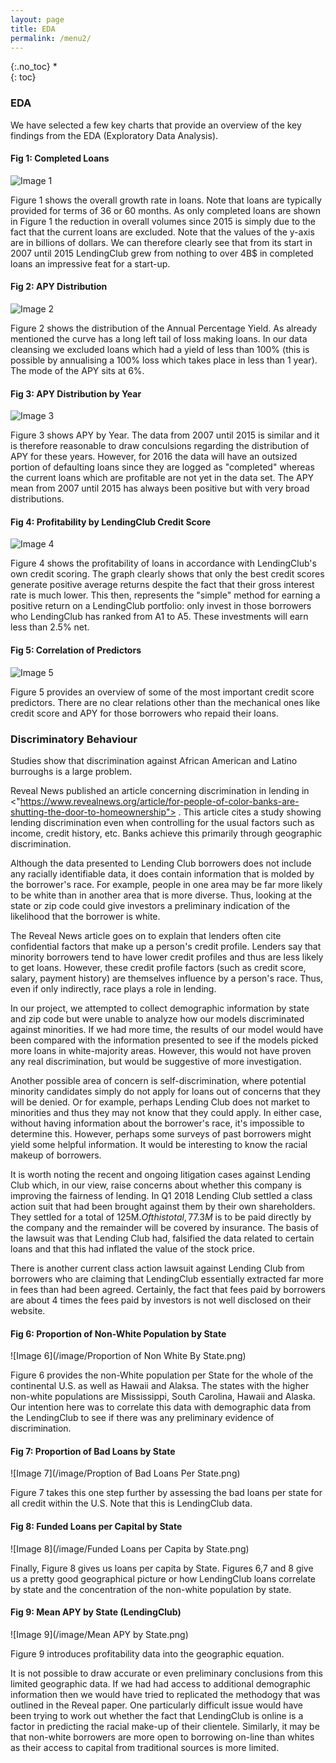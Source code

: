 ```yaml
---
layout: page
title: EDA
permalink: /menu2/
---
```

{:.no_toc}
*  
{: toc}

### EDA
We have selected a few key charts that provide an overview of the key findings from the EDA (Exploratory Data Analysis).

#### Fig 1: Completed Loans

![Image 1](/image/Net_CashFlow_By_Year.png)

Figure 1 shows the overall growth rate in loans. Note that loans are typically provided for terms of 36 or 60 months. As only completed loans are shown in Figure 1 the reduction in overall volumes since 2015 is simply due to the fact that the current loans are excluded. Note that the values of the y-axis are in billions of dollars. We can therefore clearly see that from its start in 2007 until 2015 LendingClub grew from nothing to over 4B$ in completed loans an impressive feat for a start-up.

#### Fig 2: APY Distribution

![Image 2](/image/APY_histogram.png)

Figure 2 shows the distribution of the Annual Percentage Yield. As already mentioned the curve has a long left tail of loss making loans. In our data cleansing we excluded loans which had a yield of less than 100% (this is possible by annualising a 100% loss which takes place in less than 1 year). The mode of the APY sits at 6%. 

#### Fig 3: APY Distribution by Year

![Image 3](/image/Distribution_of_APY_by_year.png)

Figure 3 shows APY by Year.  The data from 2007 until 2015 is similar and it is therefore reasonable to draw conculsions regarding the distribution of APY for these years. However, for 2016 the data will have an outsized portion of defaulting loans since they are logged as "completed" whereas the current loans which are profitable are not yet in the data set. The APY mean from 2007 until 2015 has always been positive but with very broad distributions.

#### Fig 4: Profitability by LendingClub Credit Score

![Image 4](/image/Profit_loss_by_creditscore.png)

Figure 4 shows the profitability of loans in accordance with LendingClub's own credit scoring. The graph clearly shows that only the best credit scores generate positive average returns despite the fact that their gross interest rate is much lower. This then, represents the "simple" method for earning a positive return on a LendingClub portfolio: only invest in those borrowers who LendingClub has ranked from A1  to A5. These investments will earn less than 2.5% net.

#### Fig 5: Correlation of Predictors

![Image 5](/image/Predictors_Correlations.png)

Figure 5 provides an overview of some of the most important credit score predictors. There are no clear relations other than the mechanical ones like credit score and APY for those borrowers who repaid their loans.

### Discriminatory Behaviour

Studies show that discrimination against African American and Latino burroughs is a large problem.

Reveal News published an article concerning discrimination in lending in <"https://www.revealnews.org/article/for-people-of-color-banks-are-shutting-the-door-to-homeownership"> . This article cites a study showing lending discrimination even when controlling for the usual factors such as income, credit history, etc. Banks achieve this primarily through geographic discrimination.

Although the data presented to Lending Club borrowers does not include any racially identifiable data, it does contain information that is molded by the borrower&#39;s race. For example, people in one area may be far more likely to be white than in another area that is more diverse. Thus, looking at the state or zip code could give investors a preliminary indication of the likelihood that the borrower is white.

The Reveal News article goes on to explain that lenders often cite confidential factors that make up a person&#39;s credit profile. Lenders say that minority borrowers tend to have lower credit profiles and thus are less likely to get loans.  However, these credit profile factors (such as credit score, salary, payment history) are themselves influence by a person&#39;s race. Thus, even if only indirectly, race plays a role in lending.

In our project, we attempted to collect demographic information by state and zip code but were unable to analyze how our models discriminated against minorities. If we had more time, the results of our model would have been compared with the information presented to see if the models picked more loans in white-majority areas. However, this would not have proven any real discrimination, but would be suggestive of more investigation.

Another possible area of concern is self-discrimination, where potential minority candidates simply do not apply for loans out of concerns that they will be denied. Or for example, perhaps Lending Club does not market to minorities and thus they may not know that they could apply. In either case, without having information about the borrower&#39;s race, it&#39;s impossible to determine this. However, perhaps some surveys of past borrowers might yield some helpful information. It would be interesting to know the racial makeup of borrowers.

It is worth noting the recent and ongoing litigation cases against Lending Club which, in our view, raise concerns about whether this company is improving the fairness of lending.  In Q1 2018 Lending Club settled a class action suit that had been brought against them by their own shareholders.  They settled for a total of 125M$.  Of this total, 77.3M$ is to be paid directly by the company and the remainder will be covered by insurance. The basis of the lawsuit was that Lending Club had, falsified the data related to certain loans and that this had inflated the value of the stock price.

There is another current class action lawsuit against Lending Club from borrowers who are claiming that LendingClub essentially extracted far more in fees than had been agreed.  Certainly, the fact that fees paid by borrowers are about 4 times the fees paid by investors is not well disclosed on their website.

#### Fig 6: Proportion of Non-White Population by State

![Image 6](/image/Proportion of Non White By State.png)

Figure 6 provides the non-White population per State for the whole of the continental U.S. as well as Hawaii and Alaksa. The states with the higher non-white populations are Mississippi, South Carolina, Hawaii and Alaska.  Our intention here was to correlate this data with demographic data from the LendingClub to see if there was any preliminary evidence of discrimination. 

#### Fig 7: Proportion of Bad Loans by State

![Image 7](/image/Proption of Bad Loans Per State.png)

Figure 7 takes this one step further by assessing the bad loans per state for all credit within the U.S. Note that this is LendingClub data.

#### Fig 8: Funded Loans per Capital by State

![Image 8](/image/Funded Loans per Capita by State.png)

Finally, Figure 8 gives us loans per capita by State. Figures 6,7 and 8 give us a pretty good geographical picture or how LendingClub loans correlate by state and the concentration of the non-white population by state.

#### Fig 9: Mean APY by State (LendingClub)

![Image 9](/image/Mean APY by State.png)

Figure 9 introduces profitability data into the geographic equation.

It is not possible to draw accurate or even preliminary conclusions from this limited geographic data. If we had had access to additional demographic information then we would have tried to replicated the methodogy that was outlined in the Reveal paper. One particularly difficult issue would have been trying to work out whether the fact that LendingClub is online is a factor in predicting the racial make-up of their clientele. Similarly, it may be that non-white borrowers are more open to borrowing on-line than whites as their access to capital from traditional sources is more limited.
